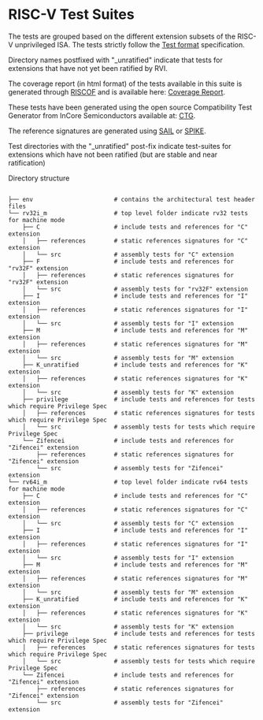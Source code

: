 # RISC-V Test Suites

The tests are grouped based on the different extension subsets of the RISC-V unprivileged ISA.
The tests strictly follow the [Test format](../spec/TestFormatSpec.adoc) specification.

Directory names postfixed with "\_unratified" indicate that tests for extensions that have not yet
been ratified by RVI.

The coverage report (in html format) of the tests available in this suite is generated through
[RISCOF](https://github.com/riscv-software-src/riscof) and is available here: [Coverage Report](../riscv-test-stats/coverage/README.md).

These tests have been generated using the open source Compatibility Test Generator from InCore Semiconductors available
at: [CTG](https://github.com/riscv/riscv-ctg).

The reference signatures are generated using [SAIL](https://github.com/riscv/sail-riscv) or
[SPIKE](https://github.com/riscv-software-src/riscv-isa-sim).

Test directories with the "\_unratified" post-fix indicate test-suites for extensions which have not been
ratified (but are stable and near ratification)

Directory structure
```

├── env                       # contains the architectural test header files
└── rv32i_m                   # top level folder indicate rv32 tests for machine mode
    ├── C                     # include tests and references for "C" extension
    │   ├── references        # static references signatures for "C" extension
    │   └── src               # assembly tests for "C" extension
    ├── F                     # include tests and references for "rv32F" extension
    │   ├── references        # static references signatures for "rv32F" extension
    │   └── src               # assembly tests for "rv32F" extension
    ├── I                     # include tests and references for "I" extension
    │   ├── references        # static references signatures for "I" extension
    │   └── src               # assembly tests for "I" extension
    ├── M                     # include tests and references for "M" extension
    │   ├── references        # static references signatures for "M" extension
    │   └── src               # assembly tests for "M" extension
    ├── K_unratified          # include tests and references for "K" extension
    │   ├── references        # static references signatures for "K" extension
    │   └── src               # assembly tests for "K" extension
    ├── privilege             # include tests and references for tests which require Privilege Spec
    │   ├── references        # static references signatures for tests which require Privilege Spec
    │   └── src               # assembly tests for tests which require Privilege Spec
    └── Zifencei              # include tests and references for "Zifencei" extension
        ├── references        # static references signatures for "Zifencei" extension
        └── src               # assembly tests for "Zifencei" extension
└── rv64i_m                   # top level folder indicate rv64 tests for machine mode
    ├── C                     # include tests and references for "C" extension
    │   ├── references        # static references signatures for "C" extension
    │   └── src               # assembly tests for "C" extension
    ├── I                     # include tests and references for "I" extension
    │   ├── references        # static references signatures for "I" extension
    │   └── src               # assembly tests for "I" extension
    ├── M                     # include tests and references for "M" extension
    │   ├── references        # static references signatures for "M" extension
    │   └── src               # assembly tests for "M" extension
    ├── K_unratified          # include tests and references for "K" extension
    │   ├── references        # static references signatures for "K" extension
    │   └── src               # assembly tests for "K" extension
    ├── privilege             # include tests and references for tests which require Privilege Spec
    │   ├── references        # static references signatures for tests which require Privilege Spec
    │   └── src               # assembly tests for tests which require Privilege Spec
    └── Zifencei              # include tests and references for "Zifencei" extension
        ├── references        # static references signatures for "Zifencei" extension
        └── src               # assembly tests for "Zifencei" extension
```
